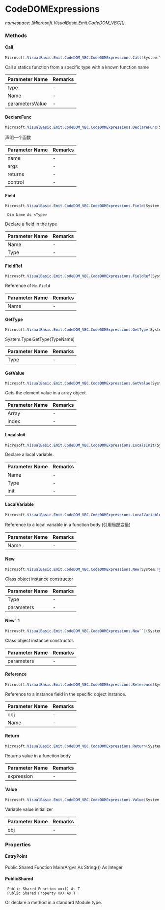 ﻿# CodeDOMExpressions
_namespace: [Microsoft.VisualBasic.Emit.CodeDOM_VBC](<a href="#" onClick="load('/docs/Microsoft.VisualBasic.Emit.CodeDOM_VBC/index.md')"></a>)_





### Methods

#### Call
```csharp
Microsoft.VisualBasic.Emit.CodeDOM_VBC.CodeDOMExpressions.Call(System.Type,System.String,System.Object[])
```
Call a statics function from a specific type with a known function name

|Parameter Name|Remarks|
|--------------|-------|
|type|-|
|Name|-|
|parametersValue|-|


#### DeclareFunc
```csharp
Microsoft.VisualBasic.Emit.CodeDOM_VBC.CodeDOMExpressions.DeclareFunc(System.String,System.Collections.Generic.Dictionary{System.String,System.Type},System.Type,System.CodeDom.MemberAttributes)
```
声明一个函数

|Parameter Name|Remarks|
|--------------|-------|
|name|-|
|args|-|
|returns|-|
|control|-|


#### Field
```csharp
Microsoft.VisualBasic.Emit.CodeDOM_VBC.CodeDOMExpressions.Field(System.String,System.Type)
```
```
 Dim Name As <Type>
 ```
 
 Declare a field in the type

|Parameter Name|Remarks|
|--------------|-------|
|Name|-|
|Type|-|


#### FieldRef
```csharp
Microsoft.VisualBasic.Emit.CodeDOM_VBC.CodeDOMExpressions.FieldRef(System.String)
```
Reference of ``Me.Field``

|Parameter Name|Remarks|
|--------------|-------|
|Name|-|


#### GetType
```csharp
Microsoft.VisualBasic.Emit.CodeDOM_VBC.CodeDOMExpressions.GetType(System.Type)
```
System.Type.GetType(TypeName)

|Parameter Name|Remarks|
|--------------|-------|
|Type|-|


#### GetValue
```csharp
Microsoft.VisualBasic.Emit.CodeDOM_VBC.CodeDOMExpressions.GetValue(System.CodeDom.CodeExpression,System.Int32)
```
Gets the element value in a array object.

|Parameter Name|Remarks|
|--------------|-------|
|Array|-|
|index|-|


#### LocalsInit
```csharp
Microsoft.VisualBasic.Emit.CodeDOM_VBC.CodeDOMExpressions.LocalsInit(System.String,System.Type,System.Object)
```
Declare a local variable.

|Parameter Name|Remarks|
|--------------|-------|
|Name|-|
|Type|-|
|init|-|


#### LocalVariable
```csharp
Microsoft.VisualBasic.Emit.CodeDOM_VBC.CodeDOMExpressions.LocalVariable(System.String)
```
Reference to a local variable in a function body.(引用局部变量)

|Parameter Name|Remarks|
|--------------|-------|
|Name|-|


#### New
```csharp
Microsoft.VisualBasic.Emit.CodeDOM_VBC.CodeDOMExpressions.New(System.Type,System.CodeDom.CodeExpression[])
```
Class object instance constructor

|Parameter Name|Remarks|
|--------------|-------|
|Type|-|
|parameters|-|


#### New``1
```csharp
Microsoft.VisualBasic.Emit.CodeDOM_VBC.CodeDOMExpressions.New``1(System.Object[])
```
Class object instance constructor.

|Parameter Name|Remarks|
|--------------|-------|
|parameters|-|


#### Reference
```csharp
Microsoft.VisualBasic.Emit.CodeDOM_VBC.CodeDOMExpressions.Reference(System.CodeDom.CodeExpression,System.String)
```
Reference to a instance field in the specific object instance.

|Parameter Name|Remarks|
|--------------|-------|
|obj|-|
|Name|-|


#### Return
```csharp
Microsoft.VisualBasic.Emit.CodeDOM_VBC.CodeDOMExpressions.Return(System.CodeDom.CodeExpression)
```
Returns value in a function body

|Parameter Name|Remarks|
|--------------|-------|
|expression|-|


#### Value
```csharp
Microsoft.VisualBasic.Emit.CodeDOM_VBC.CodeDOMExpressions.Value(System.Object)
```
Variable value initializer

|Parameter Name|Remarks|
|--------------|-------|
|obj|-|



### Properties

#### EntryPoint
Public Shared Function Main(Argvs As String()) As Integer
#### PublicShared
```
 Public Shared Function xxx() As T
 Public Shared Property XXX As T
 ```
 
 Or declare a method in a standard Module type.
